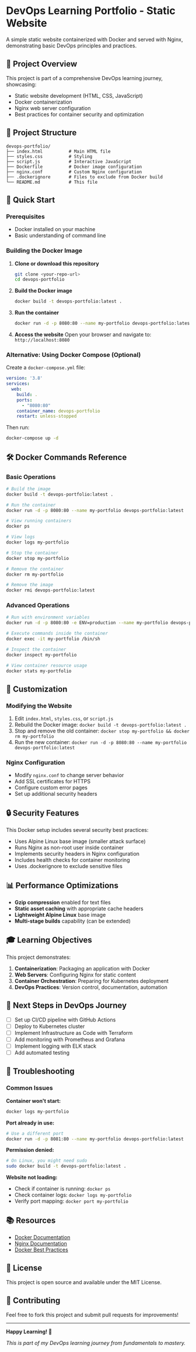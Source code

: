 # DevOps Learning Portfolio - Static Website

A simple static website containerized with Docker and served with Nginx, demonstrating basic DevOps principles and practices.

## 🎯 Project Overview

This project is part of a comprehensive DevOps learning journey, showcasing:
- Static website development (HTML, CSS, JavaScript)
- Docker containerization
- Nginx web server configuration
- Best practices for container security and optimization

## 📁 Project Structure

```
devops-portfolio/
├── index.html          # Main HTML file
├── styles.css          # Styling
├── script.js           # Interactive JavaScript
├── Dockerfile          # Docker image configuration
├── nginx.conf          # Custom Nginx configuration
├── .dockerignore       # Files to exclude from Docker build
└── README.md           # This file
```

## 🚀 Quick Start

### Prerequisites
- Docker installed on your machine
- Basic understanding of command line

### Building the Docker Image

1. **Clone or download this repository**
   ```bash
   git clone <your-repo-url>
   cd devops-portfolio
   ```

2. **Build the Docker image**
   ```bash
   docker build -t devops-portfolio:latest .
   ```

3. **Run the container**
   ```bash
   docker run -d -p 8080:80 --name my-portfolio devops-portfolio:latest
   ```

4. **Access the website**
   Open your browser and navigate to: `http://localhost:8080`

### Alternative: Using Docker Compose (Optional)

Create a `docker-compose.yml` file:
```yaml
version: '3.8'
services:
  web:
    build: .
    ports:
      - "8080:80"
    container_name: devops-portfolio
    restart: unless-stopped
```

Then run:
```bash
docker-compose up -d
```

## 🛠 Docker Commands Reference

### Basic Operations
```bash
# Build the image
docker build -t devops-portfolio:latest .

# Run the container
docker run -d -p 8080:80 --name my-portfolio devops-portfolio:latest

# View running containers
docker ps

# View logs
docker logs my-portfolio

# Stop the container
docker stop my-portfolio

# Remove the container
docker rm my-portfolio

# Remove the image
docker rmi devops-portfolio:latest
```

### Advanced Operations
```bash
# Run with environment variables
docker run -d -p 8080:80 -e ENV=production --name my-portfolio devops-portfolio:latest

# Execute commands inside the container
docker exec -it my-portfolio /bin/sh

# Inspect the container
docker inspect my-portfolio

# View container resource usage
docker stats my-portfolio
```

## 🔧 Customization

### Modifying the Website
1. Edit `index.html`, `styles.css`, or `script.js`
2. Rebuild the Docker image: `docker build -t devops-portfolio:latest .`
3. Stop and remove the old container: `docker stop my-portfolio && docker rm my-portfolio`
4. Run the new container: `docker run -d -p 8080:80 --name my-portfolio devops-portfolio:latest`

### Nginx Configuration
- Modify `nginx.conf` to change server behavior
- Add SSL certificates for HTTPS
- Configure custom error pages
- Set up additional security headers

## 🔒 Security Features

This Docker setup includes several security best practices:
- Uses Alpine Linux base image (smaller attack surface)
- Runs Nginx as non-root user inside container
- Implements security headers in Nginx configuration
- Includes health checks for container monitoring
- Uses .dockerignore to exclude sensitive files

## 📊 Performance Optimizations

- **Gzip compression** enabled for text files
- **Static asset caching** with appropriate cache headers
- **Lightweight Alpine Linux** base image
- **Multi-stage builds** capability (can be extended)

## 🎓 Learning Objectives

This project demonstrates:
1. **Containerization**: Packaging an application with Docker
2. **Web Servers**: Configuring Nginx for static content
3. **Container Orchestration**: Preparing for Kubernetes deployment
4. **DevOps Practices**: Version control, documentation, automation

## 🔄 Next Steps in DevOps Journey

- [ ] Set up CI/CD pipeline with GitHub Actions
- [ ] Deploy to Kubernetes cluster
- [ ] Implement Infrastructure as Code with Terraform
- [ ] Add monitoring with Prometheus and Grafana
- [ ] Implement logging with ELK stack
- [ ] Add automated testing

## 🐛 Troubleshooting

### Common Issues

**Container won't start:**
```bash
docker logs my-portfolio
```

**Port already in use:**
```bash
# Use a different port
docker run -d -p 8081:80 --name my-portfolio devops-portfolio:latest
```

**Permission denied:**
```bash
# On Linux, you might need sudo
sudo docker build -t devops-portfolio:latest .
```

**Website not loading:**
- Check if container is running: `docker ps`
- Check container logs: `docker logs my-portfolio`
- Verify port mapping: `docker port my-portfolio`

## 📚 Resources

- [Docker Documentation](https://docs.docker.com/)
- [Nginx Documentation](https://nginx.org/en/docs/)
- [Docker Best Practices](https://docs.docker.com/develop/best-practices/)

## 📝 License

This project is open source and available under the MIT License.

## 🤝 Contributing

Feel free to fork this project and submit pull requests for improvements!

---

**Happy Learning! 🚀**

*This is part of my DevOps learning journey from fundamentals to mastery.*